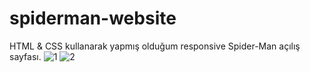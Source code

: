 # spiderman-website
HTML &amp; CSS kullanarak yapmış olduğum responsive Spider-Man açılış sayfası.
![1](https://user-images.githubusercontent.com/76431780/211632675-fe86f0dd-8a07-4b00-abb5-5e68fb501cf7.jpg)
![2](https://user-images.githubusercontent.com/76431780/211632680-c8282de7-21a8-4e2d-98a7-135f79d4e5da.jpg)
